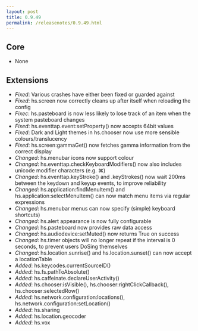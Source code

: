 ```yaml
---
layout: post
title: 0.9.49
permalink: /releasenotes/0.9.49.html
---
```


## Core
 * None

## Extensions
 * *Fixed*: Various crashes have either been fixed or guarded against
 * *Fixed*: hs.screen now correctly cleans up after itself when reloading the config
 * *Fixec*: hs.pasteboard is now less likely to lose track of an item when the system pasteboard changes
 * *Fixed*: hs.eventtap.event:setProperty() now accepts 64bit values
 * *Fixed*: Dark and Light themes in hs.chooser now use more sensible colours/translucency
 * *Fixed*: hs.screen:gammaGet() now fetches gamma information from the correct display
 * *Changed*: hs.menubar icons now support colour
 * *Changed*: hs.eventtap.checkKeyboardModifiers() now also includes unicode modifier characters (e.g. ⌘)
 * *Changed*: hs.eventtap.keyStroke() and .keyStrokes() now wait 200ms between the keydown and keyup events, to improve reliability
 * *Changed*: hs.application:findMenuItem() and hs.application:selectMenuItem() can now match menu items via regular expressions
 * *Changed*: hs.menubar menus can now specify (simple) keyboard shortcuts)
 * *Changed*: hs.alert appearance is now fully configurable
 * *Changed*: hs.pasteboard now provides raw data access
 * *Changed*: hs.audiodevice:setMuted() now returns True on success
 * *Changed*: hs.timer objects will no longer repeat if the interval is 0 seconds, to prevent users DoSing themselves
 * *Changed*: hs.location.sunrise() and hs.location.sunset() can now accept a locationTable
 * *Added*: hs.keycodes.currentSourceID()
 * *Added*: hs.fs.pathToAbsolute()
 * *Added*: hs.caffeinate.declareUserActivity()
 * *Added*: hs.chooser:isVisible(), hs.chooser:rightClickCallback(), hs.chooser:selectedRow()
 * *Added*: hs.network.configuration:locations(), hs.network.configuration:setLocation()
 * *Added*: hs.sharing
 * *Added*: hs.location.geocoder
 * *Added*: hs.vox
